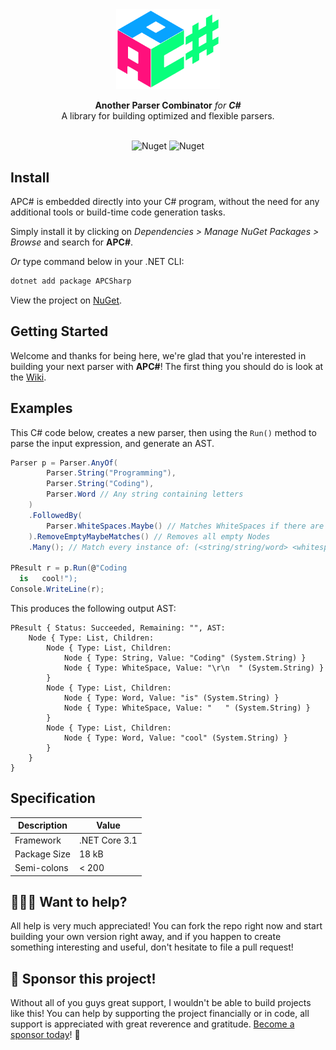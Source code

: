 <div align="center">
 <img src="/assets/logo.png" width="33%"/>
    <p><b>Another Parser Combinator</b> <em>for <b>C#</b></em><br>
     A library for building optimized and flexible parsers.</p><br>
 <img alt="Nuget" src="https://img.shields.io/nuget/v/APCSharp">
 <img alt="Nuget" src="https://img.shields.io/nuget/dt/APCSharp">
</div>




## Install

APC# is embedded directly into your C# program, without the need for any additional tools or build-time code generation tasks.

Simply install it by clicking on *Dependencies > Manage NuGet Packages > Browse* and search for **APC#**.

*Or* type command below in your .NET CLI:

```bash
dotnet add package APCSharp
```
View the project on [NuGet](https://www.nuget.org/packages/APCSharp/).

## Getting Started
Welcome and thanks for being here, we're glad that you're interested in building your next parser with **APC#**! The first thing you should do is look at the [Wiki](https://www.apc.wiki/).


## Examples
This C# code below, creates a new parser, then using the `Run()` method to parse the input expression, and generate an AST.

```c#
Parser p = Parser.AnyOf(
        Parser.String("Programming"),
        Parser.String("Coding"),
        Parser.Word // Any string containing letters
    )
    .FollowedBy(
    	Parser.WhiteSpaces.Maybe() // Matches WhiteSpaces if there are any, else return an empty Node
	).RemoveEmptyMaybeMatches()	// Removes all empty Nodes
    .Many(); // Match every instance of: (<string/string/word> <whitespace?>)+

PResult r = p.Run(@"Coding
  is   cool!");
Console.WriteLine(r);
```
This produces the following output AST:

```text
PResult { Status: Succeeded, Remaining: "", AST:
    Node { Type: List, Children:
        Node { Type: List, Children:
            Node { Type: String, Value: "Coding" (System.String) }
            Node { Type: WhiteSpace, Value: "\r\n  " (System.String) }
        }
        Node { Type: List, Children:
            Node { Type: Word, Value: "is" (System.String) }
            Node { Type: WhiteSpace, Value: "   " (System.String) }
        }
        Node { Type: List, Children:
            Node { Type: Word, Value: "cool" (System.String) }
        }
    }
}
```



## Specification

| Description  | Value         |
| ------------ | ------------- |
| Framework    | .NET Core 3.1 |
| Package Size | 18 kB         |
| Semi-colons  | < 200         |



## 👩🏽‍🔬 Want to help?

All help is very much appreciated! You can fork the repo right now and start building your own version right away, and if you happen to create something interesting and useful, don't hesitate to file a pull request!

## 🎈 Sponsor this project!

Without all of you guys great support, I wouldn't be able to build projects like this! You can help by supporting the project financially or in code, all support is appreciated with great reverence and gratitude. [Become a sponsor today](https://github.com/sponsors/WilliamRagstad)! 🤩